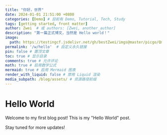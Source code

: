 ```yaml
---
title: "你好，世界"
date: 2024-01-01 21:51:00 +0800
categories: [Demo] # 目前有 Demo, Tutorial, Tech, Study
tags: [getting started, front matter]
author: Zwei  # 或 authors: [Zwei, another_author]
description: "第一篇正式博文，当然是 Hello world！"
image:
  path: https://testingcf.jsdelivr.net/gh/bestZwei/imgs@master/picgo/QmQs3cAP9AdGLsyFNa7RnWKn5bK5Sum2vVZcrcPeKdwjdV
permalink: '/w/hello'  # 自定义永久链接
pin: false # 置顶文章
toc: true # 显示目录
comments: true # 允许评论
math: true # 启用数学公式
mermaid: true # 启用 Mermaid 图表
render_with_liquid: false # 禁用 Liquid 渲染
media_subpath: /blog/assets/ # 资源路径前缀
---
```


# Hello World

Welcome to my first blog post! This is my "Hello World" post.

Stay tuned for more updates!